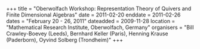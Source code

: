 +++
title = "Oberwolfach  Workshop: Representation Theory of Quivers and Finite Dimensional Algebras"
date = 2011-02-20
enddate = 2011-02-26
dates = "February 20 - 26, 2011"
dateadded = 2009-11-28
location = "Mathematical Research Institute, Oberwolfach, Germany"
organisers = "Bill Crawley-Boevey (Leeds), Bernhard Keller (Paris), Henning Krause (Paderborn), Oyvind Solberg (Trondheim)"
+++
